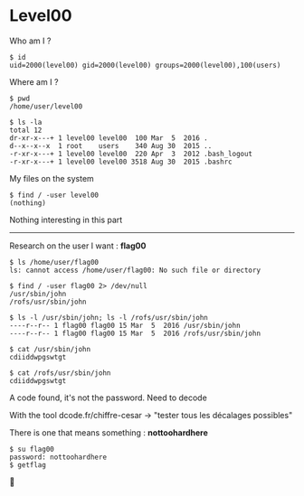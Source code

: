# Level00

Who am I ?

	$ id
	uid=2000(level00) gid=2000(level00) groups=2000(level00),100(users)

Where am I ?

	$ pwd
	/home/user/level00

	$ ls -la
	total 12
	dr-xr-x---+ 1 level00 level00  100 Mar  5  2016 .
	d--x--x--x  1 root    users    340 Aug 30  2015 ..
	-r-xr-x---+ 1 level00 level00  220 Apr  3  2012 .bash_logout
	-r-xr-x---+ 1 level00 level00 3518 Aug 30  2015 .bashrc

My files on the system

	$ find / -user level00
	(nothing)

Nothing interesting in this part

***********************************************************

Research on the user I want : **flag00**

	$ ls /home/user/flag00
	ls: cannot access /home/user/flag00: No such file or directory

	$ find / -user flag00 2> /dev/null
	/usr/sbin/john
	/rofs/usr/sbin/john

	$ ls -l /usr/sbin/john; ls -l /rofs/usr/sbin/john
	----r--r-- 1 flag00 flag00 15 Mar  5  2016 /usr/sbin/john
	----r--r-- 1 flag00 flag00 15 Mar  5  2016 /rofs/usr/sbin/john

	$ cat /usr/sbin/john
	cdiiddwpgswtgt

	$ cat /rofs/usr/sbin/john
	cdiiddwpgswtgt

A code found, it's not the password. Need to decode

With the tool dcode.fr/chiffre-cesar -> "tester tous les décalages possibles"

There is one that means something : **nottoohardhere**

	$ su flag00
	password: nottoohardhere
	$ getflag

:checkered_flag:
